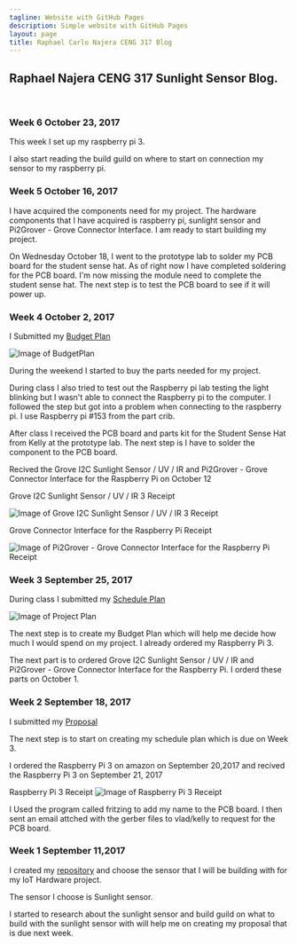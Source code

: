 ```yaml
---
tagline: Website with GitHub Pages
description: Simple website with GitHub Pages
layout: page
title: Raphael Carlo Najera CENG 317 Blog
---
```


Raphael Najera CENG 317 Sunlight Sensor Blog.
-------------

 
### Week 6 October 23, 2017
This week I set up my raspberry pi 3.

I also start reading the build guild on where to start on connection my sensor to my raspberry pi.

### Week 5 October 16, 2017
I have acquired the components need for my project. The hardware components that I have acquired is raspberry pi, sunlight sensor and Pi2Grover - Grove Connector Interface. I am ready to start building my project.

On Wednesday October 18, I went to the prototype lab to solder my PCB board for the student sense hat. As of right now I have completed soldering for the PCB board. I'm now missing the module need to complete the student sense hat. The next step is to test the PCB board to see if it will power up.

### Week 4 October 2, 2017

I Submitted my [Budget Plan](https://github.com/RaphaelNajera/Sunlight_Sensor/blob/master/documentation/Raphael%20-Budget%20for%20Sunlight%20Sensor.xlsx)

![Image of BudgetPlan](https://raw.githubusercontent.com/RaphaelNajera/Sunlight_Sensor/master/documentation/Raphael%20-Budget%20for%20Sunlight%20Sensor.png)

During the weekend I started to buy the parts needed for my project.

During class I also tried to test out the Raspberry pi lab testing the light blinking but I wasn't able to connect the Raspberry pi to the computer. I followed the step but got into a problem when connecting to the raspberry pi.
I use Raspberry pi #153 from the part crib.

After class I received the PCB board and parts kit for the Student Sense Hat from Kelly at the prototype lab. The next step is I have to solder the component to the PCB board.

Recived the Grove I2C Sunlight Sensor / UV / IR and Pi2Grover - Grove Connector Interface for the Raspberry Pi on October 12

Grove I2C Sunlight Sensor / UV / IR 3 Receipt

![Image of Grove I2C Sunlight Sensor / UV / IR 3 Receipt](https://raw.githubusercontent.com/RaphaelNajera/Sunlight_Sensor/master/documentation/Sunlight%20Sensor%20order%20summary.png)

Grove Connector Interface for the Raspberry Pi Receipt

![Image of Pi2Grover - Grove Connector Interface for the Raspberry Pi Receipt](https://raw.githubusercontent.com/RaphaelNajera/Sunlight_Sensor/master/documentation/Pi2Grover%20-%20Grove%20Connector%20Interface%20for%20the%20Raspberry%20Pi%20order%20summary.png)

### Week 3 September 25, 2017

During class I submitted my [Schedule Plan](https://github.com/RaphaelNajera/Sunlight_Sensor/blob/master/documentation/Project%20Schedule%20-Raphael%20Carlo%20Najera.pdf)

![Image of Project Plan](https://raw.githubusercontent.com/RaphaelNajera/Sunlight_Sensor/master/documentation/Raphael%20-%20Project%20Plan.PNG)

The next step is to create my Budget Plan which will help me decide how much I would spend on my project. I already ordered my Raspberry Pi 3.

The next part is to ordered Grove I2C Sunlight Sensor / UV / IR and Pi2Grover - Grove Connector Interface for the Raspberry Pi. I orderd these parts on October 1.


### Week 2 September 18, 2017

I submitted my [Proposal](https://github.com/RaphaelNajera/Sunlight_Sensor/blob/master/documentation/ProposalContentRaphaelNajeraRev02.pdf)

The next step is to start on creating my schedule plan which is due on Week 3.


I ordered the Raspberry Pi 3 on amazon on September 20,2017 and recived the Raspberry Pi 3 on September 21, 2017

Raspberry Pi 3 Receipt
![Image of Raspberry Pi 3 Receipt](https://raw.githubusercontent.com/RaphaelNajera/Sunlight_Sensor/master/documentation/Raspberry%20Pi%203%20order%20summary.png)

I Used the program called fritzing to add my name to the PCB board. I then sent an email attched with the gerber files to vlad/kelly to request for the PCB board.

### Week 1 September 11,2017

I created my [repository](https://github.com/RaphaelNajera/Sunlight_Sensor) and choose the sensor that I will be building with for my IoT Hardware project.

The sensor I choose is Sunlight sensor. 

I started to research about the sunlight sensor and build guild on what to build with the sunlight sensor with will help me on creating my proposal that is due next week.


